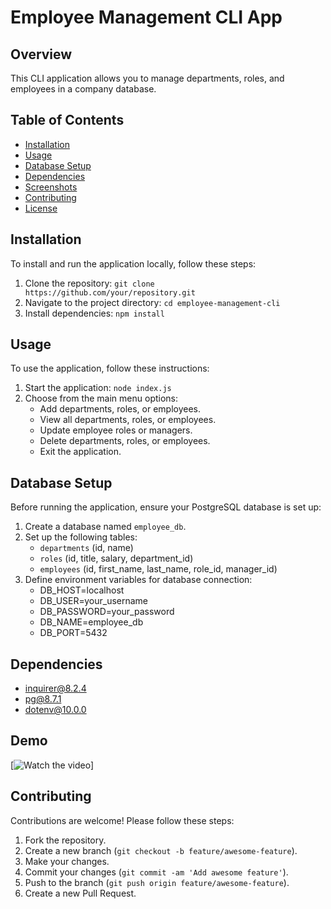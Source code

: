 # Employee Management CLI App

## Overview

This CLI application allows you to manage departments, roles, and employees in a company database.

## Table of Contents

- [Installation](#installation)
- [Usage](#usage)
- [Database Setup](#database-setup)
- [Dependencies](#dependencies)
- [Screenshots](#screenshots)
- [Contributing](#contributing)
- [License](#license)

## Installation

To install and run the application locally, follow these steps:

1. Clone the repository: `git clone https://github.com/your/repository.git`
2. Navigate to the project directory: `cd employee-management-cli`
3. Install dependencies: `npm install`

## Usage

To use the application, follow these instructions:

1. Start the application: `node index.js`
2. Choose from the main menu options:
   - Add departments, roles, or employees.
   - View all departments, roles, or employees.
   - Update employee roles or managers.
   - Delete departments, roles, or employees.
   - Exit the application.

## Database Setup

Before running the application, ensure your PostgreSQL database is set up:

1. Create a database named `employee_db`.
2. Set up the following tables:
   - `departments` (id, name)
   - `roles` (id, title, salary, department_id)
   - `employees` (id, first_name, last_name, role_id, manager_id)
3. Define environment variables for database connection:
   - DB_HOST=localhost
   - DB_USER=your_username
   - DB_PASSWORD=your_password
   - DB_NAME=employee_db
   - DB_PORT=5432

## Dependencies

- inquirer@8.2.4
- pg@8.7.1
- dotenv@10.0.0

## Demo

[![Watch the video](Demo.gif)]


## Contributing

Contributions are welcome! Please follow these steps:

1. Fork the repository.
2. Create a new branch (`git checkout -b feature/awesome-feature`).
3. Make your changes.
4. Commit your changes (`git commit -am 'Add awesome feature'`).
5. Push to the branch (`git push origin feature/awesome-feature`).
6. Create a new Pull Request.

